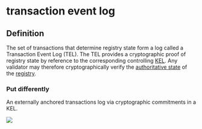 # transaction event log
## Definition
The set of transactions that determine registry state form a log called a Transaction Event Log (TEL). The TEL provides a cryptographic proof of registry state by reference to the corresponding controlling [KEL](key-event-log). Any validator may therefore cryptographically verify the [authoritative state](authoritative) of the [registry](registry).

### Put differently
An externally anchored transactions log via cryptographic commitments in a KEL.

![](https://github.com/WebOfTrust/keri/blob/main/images/TEL-and-KEL.png)
